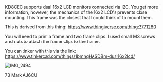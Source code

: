 
KD8CEC supports dual 16x2 LCD monitors connected via I2C. You get more information, however, the mechanics of the 16x2 LCD's prevents close mounting. This frame was the closest that I could think of to mount them.

This is derived from this thing:
https://www.thingiverse.com/thing:2771280


You will need to print a frame and two frame clips. I used small M3 screws and nuts to attach the frame clips to the frame.

You can tinker with this via the link:
https://www.tinkercad.com/things/1bmnqHASDBm-dual16x2lcd/


![IMG_2494](https://user-images.githubusercontent.com/70183884/209399583-4cd8b0d7-7b27-4fba-8029-8f0498d1f14a.jpg)



73
Mark
AJ6CU
